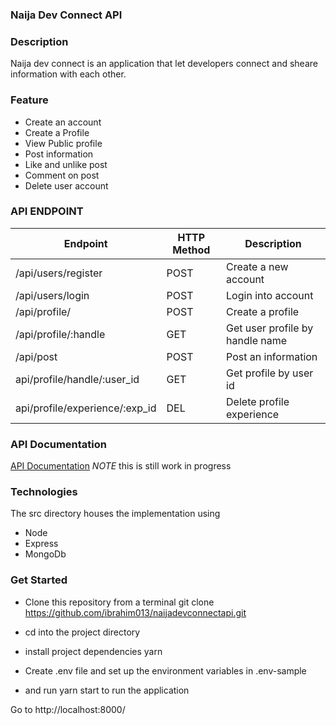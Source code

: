 ### Naija Dev Connect API

### Description
Naija dev connect is an application that let developers connect and sheare information with each other.

### Feature
* Create an account
* Create a Profile
* View Public profile
* Post information
* Like and unlike post
* Comment on post 
* Delete user account

### API ENDPOINT
| Endpoint | HTTP Method |	Description |
|----------|-------------|--------------|
|/api/users/register| POST |  Create a new account |
|/api/users/login| POST |  Login into account |
|/api/profile/| POST | Create a profile |
|/api/profile/:handle | GET | Get user profile by handle name|
|/api/post | POST | Post an information |
|api/profile/handle/:user_id | GET |Get profile by user id |
|api/profile/experience/:exp_id | DEL | Delete profile experience |


### API Documentation
[API Documentation](https://documenter.getpostman.com/view/4905727/RztoMoMJ) *NOTE* this is still work in progress


### Technologies
The src directory houses the implementation using
* Node
* Express
* MongoDb

### Get Started
* Clone this repository from a terminal git clone https://github.com/ibrahim013/naijadevconnectapi.git

* cd into the project directory

* install project dependencies yarn

* Create .env file and set up the environment variables in .env-sample

* and run yarn start to run the application

Go to http://localhost:8000/
